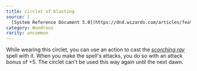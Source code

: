 ```yaml
---
title: circlet of blasting
source: |
  [System Reference Document 5.0](https://dnd.wizards.com/articles/features/systems-reference-document-srd)
category: Wondrous
rarity: uncommon
---
```


While wearing this circlet, you can use an action to cast the [*scorching ray*](/spells/scorching-ray/) spell with it. When you make the spell's attacks, you do so with an attack bonus of +5. The circlet can't be used this way again until the next dawn.
